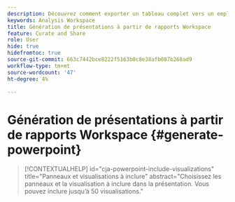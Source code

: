 ```yaml
---
description: Découvrez comment exporter un tableau complet vers un emplacement cloud.
keywords: Analysis Workspace
title: Génération de présentations à partir de rapports Workspace
feature: Curate and Share
role: User
hide: true
hidefromtoc: true
source-git-commit: 663c7442bce8222f5163b0c8e38afb087b268ad9
workflow-type: tm+mt
source-wordcount: '47'
ht-degree: 4%

---
```


# Génération de présentations à partir de rapports Workspace {#generate-powerpoint}

<!-- markdownlint-disable MD034 -->

>[!CONTEXTUALHELP]
>id="cja-powerpoint-include-visualizations"
>title="Panneaux et visualisations à inclure"
>abstract="Choisissez les panneaux et la visualisation à inclure dans la présentation. Vous pouvez inclure jusqu’à 50 visualisations."

<!-- markdownlint-enable MD034 -->

